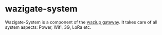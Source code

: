 wazigate-system
===============

Wazigate-System is a component of the [waziup gateway](https://github.com/Waziup/waziup-gateway).
It takes care of all system aspects: Power, Wifi, 3G, LoRa etc.
